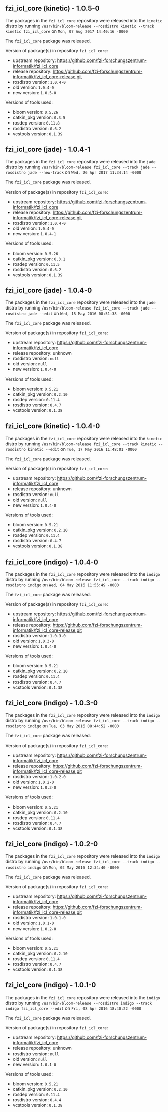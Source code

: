 ## fzi_icl_core (kinetic) - 1.0.5-0

The packages in the `fzi_icl_core` repository were released into the `kinetic` distro by running `/usr/bin/bloom-release --rosdistro kinetic --track kinetic fzi_icl_core` on `Mon, 07 Aug 2017 14:40:16 -0000`

The `fzi_icl_core` package was released.

Version of package(s) in repository `fzi_icl_core`:

- upstream repository: https://github.com/fzi-forschungszentrum-informatik/fzi_icl_core
- release repository: https://github.com/fzi-forschungszentrum-informatik/fzi_icl_core-release.git
- rosdistro version: `1.0.4-0`
- old version: `1.0.4-0`
- new version: `1.0.5-0`

Versions of tools used:

- bloom version: `0.5.26`
- catkin_pkg version: `0.3.5`
- rosdep version: `0.11.8`
- rosdistro version: `0.6.2`
- vcstools version: `0.1.39`


## fzi_icl_core (jade) - 1.0.4-1

The packages in the `fzi_icl_core` repository were released into the `jade` distro by running `/usr/bin/bloom-release fzi_icl_core --track jade --rosdistro jade --new-track` on `Wed, 26 Apr 2017 11:34:14 -0000`

The `fzi_icl_core` package was released.

Version of package(s) in repository `fzi_icl_core`:

- upstream repository: https://github.com/fzi-forschungszentrum-informatik/fzi_icl_core
- release repository: https://github.com/fzi-forschungszentrum-informatik/fzi_icl_core-release.git
- rosdistro version: `1.0.4-0`
- old version: `1.0.4-0`
- new version: `1.0.4-1`

Versions of tools used:

- bloom version: `0.5.26`
- catkin_pkg version: `0.3.1`
- rosdep version: `0.11.5`
- rosdistro version: `0.6.2`
- vcstools version: `0.1.39`


## fzi_icl_core (jade) - 1.0.4-0

The packages in the `fzi_icl_core` repository were released into the `jade` distro by running `/usr/bin/bloom-release fzi_icl_core --track jade --rosdistro jade --edit` on `Wed, 18 May 2016 08:51:38 -0000`

The `fzi_icl_core` package was released.

Version of package(s) in repository `fzi_icl_core`:

- upstream repository: https://github.com/fzi-forschungszentrum-informatik/fzi_icl_core
- release repository: unknown
- rosdistro version: `null`
- old version: `null`
- new version: `1.0.4-0`

Versions of tools used:

- bloom version: `0.5.21`
- catkin_pkg version: `0.2.10`
- rosdep version: `0.11.4`
- rosdistro version: `0.4.7`
- vcstools version: `0.1.38`


## fzi_icl_core (kinetic) - 1.0.4-0

The packages in the `fzi_icl_core` repository were released into the `kinetic` distro by running `/usr/bin/bloom-release fzi_icl_core --track kinetic --rosdistro kinetic --edit` on `Tue, 17 May 2016 11:48:01 -0000`

The `fzi_icl_core` package was released.

Version of package(s) in repository `fzi_icl_core`:

- upstream repository: https://github.com/fzi-forschungszentrum-informatik/fzi_icl_core
- release repository: unknown
- rosdistro version: `null`
- old version: `null`
- new version: `1.0.4-0`

Versions of tools used:

- bloom version: `0.5.21`
- catkin_pkg version: `0.2.10`
- rosdep version: `0.11.4`
- rosdistro version: `0.4.7`
- vcstools version: `0.1.38`


## fzi_icl_core (indigo) - 1.0.4-0

The packages in the `fzi_icl_core` repository were released into the `indigo` distro by running `/usr/bin/bloom-release fzi_icl_core --track indigo --rosdistro indigo` on `Wed, 04 May 2016 11:55:49 -0000`

The `fzi_icl_core` package was released.

Version of package(s) in repository `fzi_icl_core`:

- upstream repository: https://github.com/fzi-forschungszentrum-informatik/fzi_icl_core
- release repository: https://github.com/fzi-forschungszentrum-informatik/fzi_icl_core-release.git
- rosdistro version: `1.0.3-0`
- old version: `1.0.3-0`
- new version: `1.0.4-0`

Versions of tools used:

- bloom version: `0.5.21`
- catkin_pkg version: `0.2.10`
- rosdep version: `0.11.4`
- rosdistro version: `0.4.7`
- vcstools version: `0.1.38`


## fzi_icl_core (indigo) - 1.0.3-0

The packages in the `fzi_icl_core` repository were released into the `indigo` distro by running `/usr/bin/bloom-release fzi_icl_core --track indigo --rosdistro indigo` on `Tue, 03 May 2016 08:44:52 -0000`

The `fzi_icl_core` package was released.

Version of package(s) in repository `fzi_icl_core`:

- upstream repository: https://github.com/fzi-forschungszentrum-informatik/fzi_icl_core
- release repository: https://github.com/fzi-forschungszentrum-informatik/fzi_icl_core-release.git
- rosdistro version: `1.0.2-0`
- old version: `1.0.2-0`
- new version: `1.0.3-0`

Versions of tools used:

- bloom version: `0.5.21`
- catkin_pkg version: `0.2.10`
- rosdep version: `0.11.4`
- rosdistro version: `0.4.7`
- vcstools version: `0.1.38`


## fzi_icl_core (indigo) - 1.0.2-0

The packages in the `fzi_icl_core` repository were released into the `indigo` distro by running `/usr/bin/bloom-release fzi_icl_core --track indigo --rosdistro indigo` on `Mon, 02 May 2016 12:34:40 -0000`

The `fzi_icl_core` package was released.

Version of package(s) in repository `fzi_icl_core`:

- upstream repository: https://github.com/fzi-forschungszentrum-informatik/fzi_icl_core
- release repository: https://github.com/fzi-forschungszentrum-informatik/fzi_icl_core-release.git
- rosdistro version: `1.0.1-0`
- old version: `1.0.1-0`
- new version: `1.0.2-0`

Versions of tools used:

- bloom version: `0.5.21`
- catkin_pkg version: `0.2.10`
- rosdep version: `0.11.4`
- rosdistro version: `0.4.7`
- vcstools version: `0.1.38`


## fzi_icl_core (indigo) - 1.0.1-0

The packages in the `fzi_icl_core` repository were released into the `indigo` distro by running `/usr/bin/bloom-release --rosdistro indigo --track indigo fzi_icl_core --edit` on `Fri, 08 Apr 2016 18:40:22 -0000`

The `fzi_icl_core` package was released.

Version of package(s) in repository `fzi_icl_core`:

- upstream repository: https://github.com/fzi-forschungszentrum-informatik/fzi_icl_core
- release repository: unknown
- rosdistro version: `null`
- old version: `null`
- new version: `1.0.1-0`

Versions of tools used:

- bloom version: `0.5.21`
- catkin_pkg version: `0.2.10`
- rosdep version: `0.11.4`
- rosdistro version: `0.4.4`
- vcstools version: `0.1.38`


